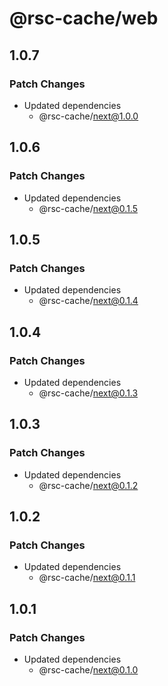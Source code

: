 # @rsc-cache/web

## 1.0.7

### Patch Changes

- Updated dependencies
  - @rsc-cache/next@1.0.0

## 1.0.6

### Patch Changes

- Updated dependencies
  - @rsc-cache/next@0.1.5

## 1.0.5

### Patch Changes

- Updated dependencies
  - @rsc-cache/next@0.1.4

## 1.0.4

### Patch Changes

- Updated dependencies
  - @rsc-cache/next@0.1.3

## 1.0.3

### Patch Changes

- Updated dependencies
  - @rsc-cache/next@0.1.2

## 1.0.2

### Patch Changes

- Updated dependencies
  - @rsc-cache/next@0.1.1

## 1.0.1

### Patch Changes

- Updated dependencies
  - @rsc-cache/next@0.1.0
